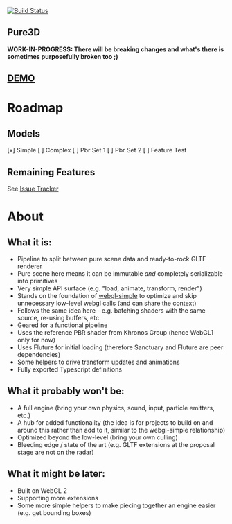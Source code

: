 [![Build Status](https://travis-ci.org/dakom/pure3d.svg?branch=master)](https://travis-ci.org/dakom/pure3d)

## Pure3D

**WORK-IN-PROGRESS: There will be breaking changes and what's there is sometimes purposefully broken too ;)**

## [DEMO](https://dakom.github.io/pure3d/#DAMAGED_HELMET_BINARY)

# Roadmap

## Models

[x] Simple
[ ] Complex
[ ] Pbr Set 1
[ ] Pbr Set 2
[ ] Feature Test

## Remaining Features

See [Issue Tracker](https://github.com/dakom/pure3d/issues)

# About

## What it is: 

* Pipeline to split between pure scene data and ready-to-rock GLTF renderer
* Pure scene here means it can be immutable _and_ completely serializable into primitives 
* Very simple API surface (e.g. "load, animate, transform, render")
* Stands on the foundation of [webgl-simple](https://github.com/dakom/webgl-simple) to optimize and skip unnecessary low-level webgl calls (and can share the context)
* Follows the same idea here - e.g. batching shaders with the same source, re-using buffers, etc.
* Geared for a functional pipeline
* Uses the reference PBR shader from Khronos Group (hence WebGL1 only for now)
* Uses Fluture for initial loading (therefore Sanctuary and Fluture are peer dependencies)
* Some helpers to drive transform updates and animations
* Fully exported Typescript definitions

## What it probably won't be:

* A full engine (bring your own physics, sound, input, particle emitters, etc.)
* A hub for added functionality (the idea is for projects to build on and around this rather than add to it, similar to the webgl-simple relationship)
* Optimized beyond the low-level (bring your own culling)
* Bleeding edge / state of the art (e.g. GLTF extensions at the proposal stage are not on the radar)

## What it might be later:

* Built on WebGL 2
* Supporting more extensions
* Some more simple helpers to make piecing together an engine easier (e.g. get bounding boxes)

